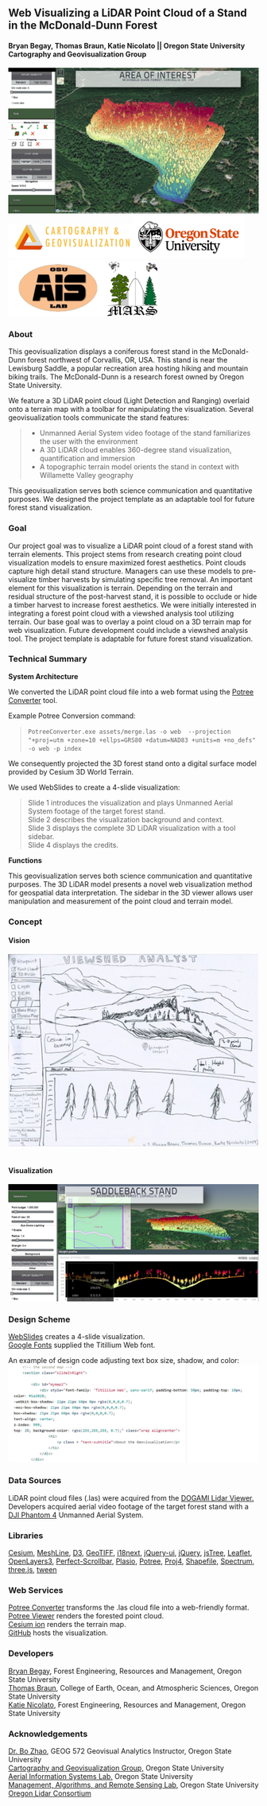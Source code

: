 ## Web Visualizing a LiDAR Point Cloud of a Stand in the McDonald-Dunn Forest
#### Bryan Begay, Thomas Braun, Katie Nicolato || Oregon State University Cartography and Geovisualization Group


![](/img/wholestand.JPG)</br>
<img src="assets/carto2.png" width="250"><img src="assets/osu.png" width="225"><img src="assets/ais_logo.png" width="200"><img src="assets/MARS250.png" width="100"></br>

### About

This geovisualization displays a coniferous forest stand in the McDonald-Dunn forest northwest of Corvallis, OR, USA. This stand is near the Lewisburg Saddle, a popular recreation area hosting hiking and mountain biking trails. The McDonald-Dunn is a research forest owned by Oregon State University.
</br>

We feature a 3D LiDAR point cloud (Light Detection and Ranging) overlaid onto a terrain map with a toolbar for manipulating the visualization. Several geovisualization tools communicate the stand features:

> * Unmanned Aerial System video footage of the stand familiarizes the user with the environment</br>
> * A 3D LiDAR cloud enables 360-degree stand visualization, quantification and immersion</br>
> * A topographic terrain model orients the stand in context with Willamette Valley geography</br>

This geovisualization serves both science communication and quantitative purposes. We designed the project template as an adaptable tool for future forest stand visualization.

### Goal

Our project goal was to visualize a LiDAR point cloud of a forest stand with terrain elements. This project stems from research creating point cloud visualization models to ensure maximized forest aesthetics. Point clouds capture high detail stand structure. Managers can use these models to pre-visualize timber harvests by simulating specific tree removal. An important element for this visualization is terrain. Depending on the terrain and residual structure of the post-harvest stand, it is possible to occlude or hide a timber harvest to increase forest aesthetics. We were initially interested in integrating a forest point cloud with a viewshed analysis tool utilizing terrain. Our base goal was to overlay a point cloud on a 3D terrain map for web visualization. Future development could include a viewshed analysis tool. The project template is adaptable for future forest stand visualization.

### Technical Summary

**System Architecture**

We converted the LiDAR point cloud file into a web format using the [Potree Converter](https://github.com/potree/PotreeConverter) tool.

Example Potree Conversion command:

>``` PotreeConverter.exe assets/merge.las -o web  --projection "+proj=utm +zone=10 +ellps=GRS80 +datum=NAD83 +units=m +no_defs" -o web -p index ```

We consequently projected the 3D forest stand onto a digital surface model provided by Cesium 3D World Terrain.

We used WebSlides to create a 4-slide visualization:

> Slide 1 introduces the visualization and plays Unmanned Aerial System footage of the target forest stand.</br>
> Slide 2 describes the visualization background and context.</br>
> Slide 3 displays the complete 3D LiDAR visualization with a tool sidebar.</br>
> Slide 4 displays the credits.</br>

**Functions**

This geovisualization serves both science communication and quantitative purposes. The 3D LiDAR model presents a novel web visualization method for geospatial data interpretation. The sidebar in the 3D viewer allows user manipulation and measurement of the point cloud and terrain model.

### Concept
#### Vision </br>
![](/img/viewshed_sketch_1.JPG)
</br>
</br>
#### Visualization </br>
![](/img/final_heightprofile.JPG)</br>

### Design Scheme

[WebSlides](https://webslides.tv/#slide=1) creates a 4-slide visualization.</br>
[Google Fonts](https://fonts.google.com/) supplied the Titillium Web font.</br>

An example of design code adjusting text box size, shadow, and color:</br>
![](/img/designcode.JPG)</br>

### Data Sources

LiDAR point cloud files (.las) were acquired from the [DOGAMI Lidar Viewer.](https://gis.dogami.oregon.gov/maps/lidarviewer/)</br>
Developers acquired aerial video footage of the target forest stand with a [DJI Phantom 4](https://www.dji.com/phantom-4) Unmanned Aerial System.</br>

### Libraries

[Cesium](https://cesiumjs.org/), [MeshLine](https://github.com/spite/THREE.MeshLine), [D3](https://d3js.org/), [GeoTIFF](https://github.com/OSGeo/libgeotiffhttps://github.com/OSGeo/libgeotiff), [i18next](https://www.i18next.com/), [jQuery-ui](https://jqueryui.com/), [jQuery](https://jquery.com/), [jsTree](https://www.jstree.com/), [Leaflet](https://leafletjs.com/), [OpenLayers3](https://openlayers.org/), [Perfect-Scrollbar](https://github.com/mdbootstrap/perfect-scrollbar), [Plasio](https://github.com/verma/plasio), [Potree](http://potree.org/), [Proj4](https://github.com/OSGeo/PROJ), [Shapefile](https://github.com/calvinmetcalf/shapefile-js), [Spectrum](https://bgrins.github.io/spectrum/), [three.js](https://threejs.org/), [tween](https://github.com/tweenjs/tween.js/)

### Web Services
[Potree Converter](https://github.com/potree/PotreeConverter) transforms the .las cloud file into a web-friendly format.</br>
[Potree Viewer](http://potree.org/) renders the forested point cloud.</br>
[Cesium ion](https://cesium.com/) renders the terrain map.</br>
[GitHub](https://github.com/) hosts the visualization.</br>

### Developers

[Bryan Begay](https://github.com/gimbalmonkey), Forest Engineering, Resources and Management, Oregon State University</br>
[Thomas Braun](https://thomaspbraun.com), College of Earth, Ocean, and Atmospheric Sciences, Oregon State University</br>
[Katie Nicolato](https://github.com/kitnixx), Forest Engineering, Resources and Management, Oregon State University</br>

### Acknowledgements

[Dr. Bo Zhao](https://ceoas.oregonstate.edu/profile/zhao/), GEOG 572 Geovisual Analytics Instructor, Oregon State University</br>
[Cartography and Geovisualization Group,](https://geoviz.ceoas.oregonstate.edu/) Oregon State University </br>
[Aerial Information Systems Lab,](http://ais.forestry.oregonstate.edu/) Oregon State University</br>
[Management, Algorithms, and Remote Sensing Lab,](http://mars.forestry.oregonstate.edu/) Oregon State University</br>
[Oregon Lidar Consortium](https://www.oregongeology.org/lidar/)</br>
